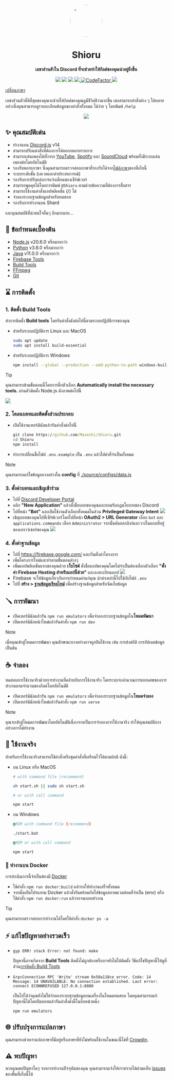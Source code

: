 <div align="center">
  <img src="https://raw.githubusercontent.com/Maseshi/Shioru/main/assets/icons/apple-icon.png" width="100" style="border-radius: 100%;" />
  <strong>
    <h1>Shioru</h1>
    <p>เลขาส่วนตัวใน Discord ที่จะช่วยทำให้กิลด์ของคุณน่าอยู่ยิ่งขึ้น</p>
  </strong>
  <img src="https://img.shields.io/badge/discord.js-14-blue?logo=discord&logoColor=white
  " />
  <img src="https://img.shields.io/github/last-commit/Maseshi/Shioru?logo=github
  " />
  <img src="https://img.shields.io/badge/dynamic/json?url=https%3A%2F%2Fq60yrzp0cbgg.statuspage.io%2Fapi%2Fv2%2Fstatus.json&query=status.indicator&logo=google-cloud&logoColor=white&label=status&link=https%3A%2F%2Fshioru.statuspage.io%2F
  " />
  <a title="Crowdin" target="_blank" href="https://crowdin.com/project/shioru">
    <img src="https://badges.crowdin.net/shioru/localized.svg" />
  </a>
  <a title="CodeFactor" target="_blank" href="https://www.codefactor.io/repository/github/maseshi/shioru">
    <img src="https://www.codefactor.io/repository/github/maseshi/shioru/badge" alt="CodeFactor" />
  </a>
  <a title="Top.gg" target="_blank" href="https://top.gg/bot/704706906505347183">
    <img src="https://top.gg/api/widget/upvotes/704706906505347183.svg" />
  </a>
</div>

[เปลี่ยนภาษา](https://github.com/Maseshi/Shioru/tree/main/documents)

เลขาส่วนตัวที่ดีที่สุดของคุณจะช่วยให้กิลด์ของคุณดูมีชีวิตชีวามากขึ้น เธอสามารถทำสิ่งต่าง ๆ ได้หลายอย่างซึ่งคุณสามารถดูรายละเอียดข้อมูลของคำสั่งทั้งหมด ได้ง่าย ๆ โดยพิมพ์ `/help`

<div align="center">
  <a href="https://shiorus.web.app/invite">
    <img src="https://img.shields.io/badge/Invite_Bot-_?style=for-the-badge&logo=discord&logoColor=white&color=blue
    " />
  </a>
</div>

## ✨ คุณสมบัติเด่น

- ทำงานบน [Discord.js](https://discord.js.org/) v14
- สามารถปรับแต่งสิ่งที่ต้องการได้หลากหลายรายการ
- สามารถเล่นเพลงได้ทั้งจาก [YouTube](https://www.youtube.com/), [Spotify](https://www.spotify.com/) และ [SoundCloud](https://soundcloud.com/) พร้อมทั้งมีระบบเล่นเพลงต่อโดยอัตโนมัติ
- รองรับหลายภาษา ซึ่งคุณสามารถตรวจสอบภาษาที่รองรับได้จาก[ไฟล์ภาษา](https://github.com/Maseshi/Shioru/blob/main/source/configs/languages.json)ของที่เก็บนี้
- ระบบระดับชั้น (เลเวลและค่าประสบการณ์)
- รองรับการปรับแต่งการแจ้งเตือนของเซิร์ฟเวอร์
- สามารถพูดคุยได้โดยการพิมพ์ `@Shioru` ตามด้วยข้อความที่ต้องการสื่อสาร
- สามารถใช้งานคำสั่งแอปพลิเคชั่น (/) ได้
- จำลองระบบฐานข้อมูลสำหรับทดสอบ
- รองรับการทำงานบน Shard

และคุณสมบัติที่น่าสนใจอื่นๆ อีกมากมาย...

## 🧩 ข้อกำหนดเบื้องต้น

- [Node.js](https://nodejs.org/) v20.6.0 หรือมากกว่า
- [Python](https://www.python.org/downloads/) v3.8.0 หรือมากกว่า
- [Java](https://www.oracle.com/java/technologies/downloads/) v11.0.0 หรือมากกว่า
- [Firebase Tools](https://firebase.google.com/docs/cli)
- [Build Tools](https://visualstudio.microsoft.com/downloads/#build-tools-for-visual-studio-2022)
- [FFmpeg](https://www.ffmpeg.org/download.html)
- [Git](https://git-scm.com/downloads)

## ⌛ การติดตั้ง

### 1. ติดตั้ง **Build Tools**

ทำการติดตั้ง **Build tools** โดยรันคำสั่งดังต่อไปนี้ตามระบบปฏิบัติการของคุณ

- สำหรับระบบปฏิบัติการ Linux และ MacOS

  ```sh
  sudo apt update
  sudo apt install build-essential
  ```

- สำหรับระบบปฏิบัติการ Windows
  ```sh
  npm install --global --production --add-python-to-path windows-build-tools
  ```

> [!TIP]
> คุณสามารถข้ามขั้นตอนนี้โดยการติ๊กตัวเลือก **Automatically install the necessary tools.** ผ่านตัวติดตั้ง Node.js ดังภาพต่อไปนี้
>
> ![](https://raw.githubusercontent.com/Maseshi/Shioru/main/assets/images/node-js-tools-for-native-modules.png)

### 2. โคลนบอทและติดตั้งส่วนประกอบ

- เปิดใช้งานเทอร์มินัลแล้วรันคำสั่งต่อไปนี้
  ```bat
  git clone https://github.com/Maseshi/Shioru.git
  cd Shioru
  npm install
  ```
- ทำการเปลี่ยนชื่อไฟล์ `.env.example` เป็น `.env` แล้วใส่ค่าที่จำเป็นทั้งหมด

> [!NOTE]
> คุณสามารถแก้ไขข้อมูลบางอย่างใน **config** ที่ [./source/configs/data.js](../source/configs/data.js)

### 3. ตั้งค่าบอทและเชิญเข้าร่วม

- ไปที่ [Discord Developer Portal](https://discord.com/developers/applications)
- คลิก **"New Application"** แล้วตั้งชื่อบอทของคุณและยอมรับกฎนโยบายของ Discord
- ไปที่หน้า **"Bot"** และเปิดใช้งานตัวเลือกทั้งหมดในส่วน **Privileged Gateway Intent**
  ![](https://raw.githubusercontent.com/Maseshi/Shioru/main/assets/images/discord-developer-portal-privileged-gateway-intents.png)
- เชิญบอทของคุณไปที่เซิร์ฟเวอร์โดยไปที่หน้า **OAuth2 > URL Generator** เลือก `bot` และ `applications.commands` เลือก `Administrator` จากนั้นคัดลอกลิงก์และวางในแถบที่อยู่ของเบราว์เซอร์ของคุณ
  ![](https://raw.githubusercontent.com/Maseshi/Shioru/main/assets/images/discord-developer-portal-scopes.png)

### 4. ตั้งค่าฐานข้อมูล

- ไปที่ https://firebase.google.com/ และเริ่มตั้งค่าโครงการ
- เพิ่มโครงการใหม่และทำตามขั้นตอนต่างๆ
- เพิ่มแอปพลิเคชันแรกของคุณด้วย **เว็บไซต์** ตั้งชื่อแอปของคุณโดยไม่จำเป็นต้องเลือกตัวเลือก **"ตั้งค่า Firebase Hosting สำหรับแอปนี้ด้วย"** และลงทะเบียนแอป
  ![](https://raw.githubusercontent.com/Maseshi/Shioru/main/assets/images/firebase-setup-web-application.png)
- Firebase จะให้ข้อมูลเกี่ยวกับการกำหนดค่าแก่คุณ นำค่าเหล่านี้ไปใช้กับไฟล์ `.env`
- ไปที่ **สร้าง > [ฐานข้อมูลเรียลไทม์](https://console.firebase.google.com/u/0/project/_/database/data)** เพื่อสร้างฐานข้อมูลสำหรับจัดเก็บข้อมูล

## 🪛 การพัฒนา

- เปิดเทอร์มินัลแล้วรัน `npm run emulators` เพื่อจำลองระบบฐานข้อมูลใน**โหมดพัฒนา**
- เปิดเทอร์มินัลหน้าใหม่แล้วรันคำสั่ง `npm run dev`

> [!NOTE]
> เมื่อคุณเข้าสู่โหมดการพัฒนา คุณลักษณะบางอย่างอาจถูกปิดใช้งาน เช่น การส่งสถิติ การอัปเดตข้อมูล เป็นต้น

## ☕ จำลอง

ทดสอบการใช้งานจริงด้วยการทำงานที่คล้ายกับการใช้งานจริง โดยระบบจะคำนวณการแยกเศษของการทำงานตามจำนวนของกิลด์โดยอัตโนมัติ

- เปิดเทอร์มินัลแล้วรัน `npm run emulators` เพื่อจำลองระบบฐานข้อมูลใน**โหมดจำลอง**
- เปิดเทอร์มินัลหน้าใหม่แล้วรันคำสั่ง `npm run serve`

> [!NOTE]
> คุณจะเข้าสู่โหมดการพัฒนาโดยอัตโนมัติเนื่องจากเป็นการจำลองการใช้งานจริง ทำให้คุณสมบัติบางอย่างอาจไม่ทำงาน

## 🍵 ใช้งานจริง

สำหรับการใช้งานจริงสามารถใช้คำสั่งหรือชุดคำสั่งที่เตรียมไว้ได้ตามปกติ ดังนี้:

- บน Linux หรือ MacOS

  ```sh
  # with command file (recommend)

  sh start.sh || sudo sh start.sh

  # or with call command

  npm start
  ```

- บน Windows

  ```bat
  @REM with command file (recommend)

  ./start.bat

  @REM or with call command

  npm start
  ```

### 🐳 ทำงานบน Docker

การดำเนินการนี้จำเป็นต้องมี [Docker](https://www.docker.com/products/docker-desktop/)

- ใช้คำสั่ง `npm run docker:build` แล้วรอให้ทำงานเสร็จทั้งหมด
- จากนั้นเปิดโปรแกรม Docker แล้วสั่งรันพร้อมกับใส่ข้อมูลสภาพแวดล้อมที่จำเป็น (env) หรือใช้คำสั่ง `npm run docker:run` แล้วรอจนบอททำงาน

> [!TIP]
> คุณสามารถตรวจสอบการทำงานได้โดยใช้คำสั่ง `docker ps -a`

## ⚡ แก้ไขปัญหาอย่างรวดเร็ว

- `gyp ERR! stack Error: not found: make`

  ปัญหานี้อาจเกิดจาก **Build Tools** ติดตั้งไม่ถูกต้องหรืออาจยังไม่ได้ติดตั้ง วิธีแก้ไขปัญหานี้ให้ดูที่ส่วน[การติดตั้ง Build Tools](#1-ติดตั้ง-build-tools)

- `GrpcConnection RPC 'Write' stream 0x58a118ce error. Code: 14 Message: 14 UNAVAILABLE: No connection established. Last error: connect ECONNREFUSED 127.0.0.1:8080`

  เป็นไปได้ว่าคุณยังไม่ได้จำลองระบบฐานข้อมูลบนเครื่องในโหมดทดสอบ โดยคุณสามารถแก้ปัญหานี้ได้โดยปิดบอทแล้วรันคำสั่งดังนี้ในอีกหน้าหนึ่ง

  ```bat
  npm run emulators
  ```

## 🌐 ปรับปรุงการแปลภาษา

คุณสามารถช่วยเราแปลภาษาที่มีอยู่หรือภาษาที่ยังไม่พร้อมใช้งานในขณะนี้ได้ที่ [Crowdin](https://crowdin.com/project/shioru).

## ⚠️ พบปัญหา

หากคุณพบปัญหาใดๆ จากการทำงานปัจจุบันของคุณ คุณสามารถแจ้งให้เราทราบได้ผ่านแท็บ [issues](https://github.com/Maseshi/Shioru/issues) ของพื้นที่เก็บนี้ได้
